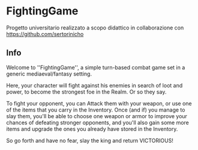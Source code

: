 # FightingGame

Progetto universitario realizzato a scopo didattico in collaborazione con https://github.com/sertorinicho

## Info
Welcome to ''FightingGame'', a simple turn-based combat game set in a generic mediaeval/fantasy setting.

Here, your character will fight against his enemies in search of loot and power, to become the strongest foe in the Realm. Or so they say.

To fight your opponent, you can Attack them with your weapon, or use one of the items that you carry in the Inventory. Once (and if) you manage to slay them, you'll be able to choose one weapon or armor to improve your chances of defeating stronger opponents, and you'll also gain some more items and upgrade the ones you already have stored in the Inventory.

So go forth and have no fear, slay the king and return VICTORIOUS!
